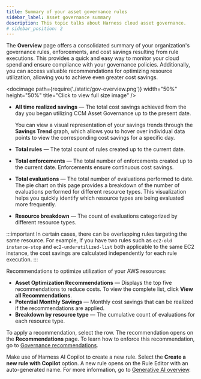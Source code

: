 ```yaml
---
title: Summary of your asset governance rules  
sidebar_label: Asset governance summary 
description: This topic talks about Harness cloud asset governance.
# sidebar_position: 2
---
```


The **Overview** page offers a consolidated summary of your organization's governance rules, enforcements, and cost savings resulting from rule executions. This provides a quick and easy way to monitor your cloud spend and ensure compliance with your governance policies. Additionally, you can access valuable recommendations for optimizing resource utilization, allowing you to achieve even greater cost savings. 

  <docimage path={require('./static/gov-overview.png')} width="50%" height="50%" title="Click to view full size image" />

  - **All time realized savings** — The total cost savings achieved from the day you began utilizing CCM Asset Governance up to the present date.
  
    You can view a visual representation of your savings trends through the **Savings Trend** graph, which allows you to hover over individual data points to view the corresponding cost savings for a specific day. <!---This feature provides you with a granular level of insight into your cloud spend, enabling you to identify any trends or anomalies and make informed decisions to optimize your resource utilization and maximize cost savings.-->

  - **Total rules** — The total count of rules created up to the current date.
  - **Total enforcements** — The total number of enforcements created up to the current date. Enforcements ensure continuous cost savings.
  - **Total evaluations** — The total number of evaluations performed to date. The pie chart on this page provides a breakdown of the number of evaluations performed for different resource types. This visualization helps you quickly identify which resource types are being evaluated more frequently.
  - **Resource breakdown** — The count of evaluations categorized by different resource types.

:::important
In certain cases, there can be overlapping rules targeting the same resource. For example, If you have two rules such as `ec2-old instance-stop` and `ec2-underutilized-list` both applicable to the same EC2 instance, the cost savings are calculated independently for each rule execution.
:::

  Recommendations to optimize utilization of your AWS resources:
  - **Asset Optimization Recommendations** — Displays the top five recommendations to reduce costs. To view the complete list, click **View all Recommendations**.
  - **Potential Monthly Savings** — Monthly cost savings that can be realized if the recommendations are applied.
  - **Breakdown by resource type** — The cumulative count of evaluations for each resource type.
  
To apply a recommendation, select the row. The recommendation opens on the **Recommendations** page. To learn how to enforce this recommendation, go to [Governance recommendations](../../4-use-ccm-cost-optimization/1-ccm-recommendations/governance.md).

Make use of Harness AI Copilot to create a new rule. Select the **Create a new rule with Copilot** option. A new rule opens on the Rule Editor with an auto-generated name. For more information, go to [Generative AI overview](gen-ai-overview.md).

